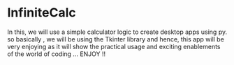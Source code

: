 # InfiniteCalc
In this, we will use a simple calculator logic to create desktop apps using py. so basically , we will be using the Tkinter library and hence, this app will be very enjoying as it will show the practical usage and exciting enablements of the world of coding ... ENJOY !!
